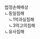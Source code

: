<link rel="stylesheet" href="../../.res/darkmode.css">  

법정손해배상  
ㄴ<span class="r">동일침해</span>  
　ㄴ<span class="r">1억과실침해</span>  
　ㄴ<span class="r">3억고의침해</span>  
ㄴ<span class="t">유사침해</span>  


#
